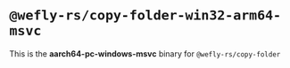 # `@wefly-rs/copy-folder-win32-arm64-msvc`

This is the **aarch64-pc-windows-msvc** binary for `@wefly-rs/copy-folder`
